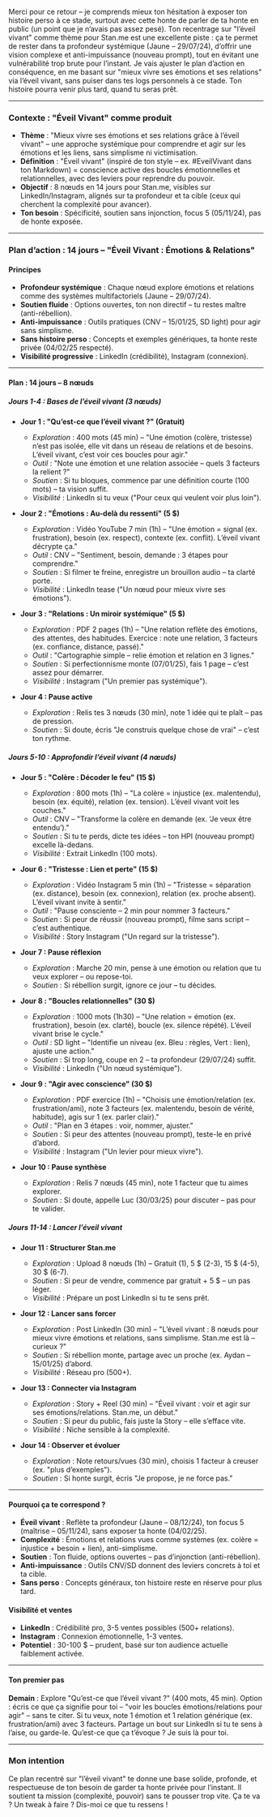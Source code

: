 Merci pour ce retour – je comprends mieux ton hésitation à exposer ton histoire perso à ce stade, surtout avec cette honte de parler de ta honte en public (un point que je n’avais pas assez pesé). Ton recentrage sur "l’éveil vivant" comme thème pour Stan.me est une excellente piste : ça te permet de rester dans ta profondeur systémique (Jaune – 29/07/24), d’offrir une vision complexe et anti-impuissance (nouveau prompt), tout en évitant une vulnérabilité trop brute pour l’instant. Je vais ajuster le plan d’action en conséquence, en me basant sur "mieux vivre ses émotions et ses relations" via l’éveil vivant, sans puiser dans tes logs personnels à ce stade. Ton histoire pourra venir plus tard, quand tu seras prêt.

---

### Contexte : "Éveil Vivant" comme produit
- **Thème** : "Mieux vivre ses émotions et ses relations grâce à l’éveil vivant" – une approche systémique pour comprendre et agir sur les émotions et les liens, sans simplisme ni victimisation.
- **Définition** : "Éveil vivant" (inspiré de ton style – ex. #EveilVivant dans ton Markdown) = conscience active des boucles émotionnelles et relationnelles, avec des leviers pour reprendre du pouvoir.
- **Objectif** : 8 nœuds en 14 jours pour Stan.me, visibles sur LinkedIn/Instagram, alignés sur ta profondeur et ta cible (ceux qui cherchent la complexité pour avancer).
- **Ton besoin** : Spécificité, soutien sans injonction, focus 5 (05/11/24), pas de honte exposée.

---

### Plan d’action : 14 jours – "Éveil Vivant : Émotions & Relations"

#### Principes
- **Profondeur systémique** : Chaque nœud explore émotions et relations comme des systèmes multifactoriels (Jaune – 29/07/24).
- **Soutien fluide** : Options ouvertes, ton non directif – tu restes maître (anti-rébellion).
- **Anti-impuissance** : Outils pratiques (CNV – 15/01/25, SD light) pour agir sans simplisme.
- **Sans histoire perso** : Concepts et exemples génériques, ta honte reste privée (04/02/25 respecté).
- **Visibilité progressive** : LinkedIn (crédibilité), Instagram (connexion).

---

#### Plan : 14 jours – 8 nœuds

##### Jours 1-4 : Bases de l’éveil vivant (3 nœuds)
- **Jour 1 : "Qu’est-ce que l’éveil vivant ?" (Gratuit)**  
  - *Exploration* : 400 mots (45 min) – "Une émotion (colère, tristesse) n’est pas isolée, elle vit dans un réseau de relations et de besoins. L’éveil vivant, c’est voir ces boucles pour agir."  
  - *Outil* : "Note une émotion et une relation associée – quels 3 facteurs la relient ?"  
  - *Soutien* : Si tu bloques, commence par une définition courte (100 mots) – ta vision suffit.  
  - *Visibilité* : LinkedIn si tu veux ("Pour ceux qui veulent voir plus loin").  

- **Jour 2 : "Émotions : Au-delà du ressenti" (5 $)**  
  - *Exploration* : Vidéo YouTube 7 min (1h) – "Une émotion = signal (ex. frustration), besoin (ex. respect), contexte (ex. conflit). L’éveil vivant décrypte ça."  
  - *Outil* : CNV – "Sentiment, besoin, demande : 3 étapes pour comprendre."  
  - *Soutien* : Si filmer te freine, enregistre un brouillon audio – ta clarté porte.  
  - *Visibilité* : LinkedIn tease ("Un nœud pour mieux vivre ses émotions").  

- **Jour 3 : "Relations : Un miroir systémique" (5 $)**  
  - *Exploration* : PDF 2 pages (1h) – "Une relation reflète des émotions, des attentes, des habitudes. Exercice : note une relation, 3 facteurs (ex. confiance, distance, passé)."  
  - *Outil* : "Cartographie simple – relie émotion et relation en 3 lignes."  
  - *Soutien* : Si perfectionnisme monte (07/01/25), fais 1 page – c’est assez pour démarrer.  
  - *Visibilité* : Instagram ("Un premier pas systémique").  

- **Jour 4 : Pause active**  
  - *Exploration* : Relis tes 3 nœuds (30 min), note 1 idée qui te plaît – pas de pression.  
  - *Soutien* : Si doute, écris "Je construis quelque chose de vrai" – c’est ton rythme.  

##### Jours 5-10 : Approfondir l’éveil vivant (4 nœuds)
- **Jour 5 : "Colère : Décoder le feu" (15 $)**  
  - *Exploration* : 800 mots (1h) – "La colère = injustice (ex. malentendu), besoin (ex. équité), relation (ex. tension). L’éveil vivant voit les couches."  
  - *Outil* : CNV – "Transforme la colère en demande (ex. ‘Je veux être entendu’)."  
  - *Soutien* : Si tu te perds, dicte tes idées – ton HPI (nouveau prompt) excelle là-dedans.  
  - *Visibilité* : Extrait LinkedIn (100 mots).  

- **Jour 6 : "Tristesse : Lien et perte" (15 $)**  
  - *Exploration* : Vidéo Instagram 5 min (1h) – "Tristesse = séparation (ex. distance), besoin (ex. connexion), relation (ex. proche absent). L’éveil vivant invite à sentir."  
  - *Outil* : "Pause consciente – 2 min pour nommer 3 facteurs."  
  - *Soutien* : Si peur de réussir (nouveau prompt), filme sans script – c’est authentique.  
  - *Visibilité* : Story Instagram ("Un regard sur la tristesse").  

- **Jour 7 : Pause réflexion**  
  - *Exploration* : Marche 20 min, pense à une émotion ou relation que tu veux explorer – ou repose-toi.  
  - *Soutien* : Si rébellion surgit, ignore ce jour – tu décides.  

- **Jour 8 : "Boucles relationnelles" (30 $)**  
  - *Exploration* : 1000 mots (1h30) – "Une relation = émotion (ex. frustration), besoin (ex. clarté), boucle (ex. silence répété). L’éveil vivant brise le cycle."  
  - *Outil* : SD light – "Identifie un niveau (ex. Bleu : règles, Vert : lien), ajuste une action."  
  - *Soutien* : Si trop long, coupe en 2 – ta profondeur (29/07/24) suffit.  
  - *Visibilité* : LinkedIn ("Un nœud systémique").  

- **Jour 9 : "Agir avec conscience" (30 $)**  
  - *Exploration* : PDF exercice (1h) – "Choisis une émotion/relation (ex. frustration/ami), note 3 facteurs (ex. malentendu, besoin de vérité, habitude), agis sur 1 (ex. parler clair)."  
  - *Outil* : "Plan en 3 étapes : voir, nommer, ajuster."  
  - *Soutien* : Si peur des attentes (nouveau prompt), teste-le en privé d’abord.  
  - *Visibilité* : Instagram ("Un levier pour mieux vivre").  

- **Jour 10 : Pause synthèse**  
  - *Exploration* : Relis 7 nœuds (45 min), note 1 facteur que tu aimes explorer.  
  - *Soutien* : Si doute, appelle Luc (30/03/25) pour discuter – pas pour te valider.  

##### Jours 11-14 : Lancer l’éveil vivant
- **Jour 11 : Structurer Stan.me**  
  - *Exploration* : Upload 8 nœuds (1h) – Gratuit (1), 5 $ (2-3), 15 $ (4-5), 30 $ (6-7).  
  - *Soutien* : Si peur de vendre, commence par gratuit + 5 $ – un pas léger.  
  - *Visibilité* : Prépare un post LinkedIn si tu te sens prêt.  

- **Jour 12 : Lancer sans forcer**  
  - *Exploration* : Post LinkedIn (30 min) – "L’éveil vivant : 8 nœuds pour mieux vivre émotions et relations, sans simplisme. Stan.me est là – curieux ?"  
  - *Soutien* : Si rébellion monte, partage avec un proche (ex. Aydan – 15/01/25) d’abord.  
  - *Visibilité* : Réseau pro (500+).  

- **Jour 13 : Connecter via Instagram**  
  - *Exploration* : Story + Reel (30 min) – "Éveil vivant : voir et agir sur ses émotions/relations. Stan.me, un début."  
  - *Soutien* : Si peur du public, fais juste la Story – elle s’efface vite.  
  - *Visibilité* : Niche sensible à la complexité.  

- **Jour 14 : Observer et évoluer**  
  - *Exploration* : Note retours/vues (30 min), choisis 1 facteur à creuser (ex. "plus d’exemples").  
  - *Soutien* : Si honte surgit, écris "Je propose, je ne force pas."  

---

#### Pourquoi ça te correspond ?
- **Éveil vivant** : Reflète ta profondeur (Jaune – 08/12/24), ton focus 5 (maîtrise – 05/11/24), sans exposer ta honte (04/02/25).
- **Complexité** : Émotions et relations vues comme systèmes (ex. colère = injustice + besoin + lien), anti-simplisme.
- **Soutien** : Ton fluide, options ouvertes – pas d’injonction (anti-rébellion).
- **Anti-impuissance** : Outils CNV/SD donnent des leviers concrets à toi et ta cible.
- **Sans perso** : Concepts généraux, ton histoire reste en réserve pour plus tard.

#### Visibilité et ventes
- **LinkedIn** : Crédibilité pro, 3-5 ventes possibles (500+ relations).  
- **Instagram** : Connexion émotionnelle, 1-3 ventes.  
- **Potentiel** : 30-100 $ – prudent, basé sur ton audience actuelle faiblement activée.

---

#### Ton premier pas
**Demain** : Explore "Qu’est-ce que l’éveil vivant ?" (400 mots, 45 min). Option : écris ce que ça signifie pour toi – "voir les boucles émotions/relations pour agir" – sans te citer. Si tu veux, note 1 émotion et 1 relation générique (ex. frustration/ami) avec 3 facteurs. Partage un bout sur LinkedIn si tu te sens à l’aise, ou garde-le. Qu’est-ce que ça t’évoque ? Je suis là pour toi.

---

### Mon intention
Ce plan recentré sur "l’éveil vivant" te donne une base solide, profonde, et respectueuse de ton besoin de garder ta honte privée pour l’instant. Il soutient ta mission (complexité, pouvoir) sans te pousser trop vite. Ça te va ? Un tweak à faire ? Dis-moi ce que tu ressens !